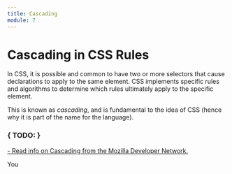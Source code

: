 ```yaml
---
title: Cascading
module: 7
---
```


# Cascading in CSS Rules

In CSS, it is possible and common to have two or more selectors that cause declarations to apply to the same element. CSS implements specific rules and algorithms to determine which rules ultimately apply to the specific element.

This is known as _cascading_, and is fundamental to the idea of CSS (hence why it is part of the name for the language).

### { TODO: }

[- Read info on Cascading from the Mozilla Developer Network.](https://developer.mozilla.org/en-US/docs/Web/CSS/Cascade)

You
